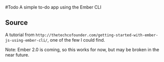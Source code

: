 #Todo
A simple to-do app using the Ember CLI

## Source
A tutorial from `http://thetechcofounder.com/getting-started-with-ember-js-using-ember-cli/`,
one of the few I could find.

Note: Ember 2.0 is coming, so this works for now, but may be broken in the near future.

